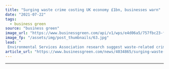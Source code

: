```yaml
---
title: "Surging waste crime costing UK economy £1bn, businesses warn"
date: "2021-07-22"
tags: 
  - business green
source: "business green"
image_url: "https://www.businessgreen.com/api/v1/wps/e4d06a5/757fbc23-fa41-4cdd-b859-e5f841679f7c/4/waste-crime-xxl-185x114.jpg"
image_fp: "/assets/img/post_thumbnails/63.jpg"
lead: "
 Environmental Services Association research suggest waste-related crime has surged over 50 per cent in three years, potentially costing taxpayers £1bn ..."
article_url: "https://www.businessgreen.com/news/4034865/surging-waste-crime-costing-uk-economy-gbp1bn-businesses-warn"
---
```


---
